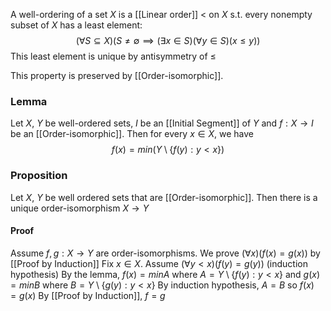 A well-ordering of a set $X$ is a [[Linear order]] $<$ on $X$ s.t. every nonempty subset of $X$ has a least element:
$$
(\forall S\subseteq X)(S\neq \emptyset \implies(\exists x\in S)(\forall y\in S)(x\leq y))
$$
This least element is unique by antisymmetry of $\leq$

This property is preserved by [[Order-isomorphic]].

### Lemma
Let $X$, $Y$ be well-ordered sets, $I$ be an [[Initial Segment]] of $Y$ and $f:X\to I$ be an [[Order-isomorphic]]. Then for every $x\in X$, we have 
$$
f(x)=min(Y\setminus \{ f(y):y<x \})
$$
### Proposition
Let $X$, $Y$ be well ordered sets that are [[Order-isomorphic]]. 
Then there is a unique order-isomorphism $X\to Y$
#### Proof
Assume $f,g:X\to Y$ are order-isomorphisms.
We prove $(\forall x)(f(x)=g(x))$ by [[Proof by Induction]]
Fix $x\in X$. 
Assume $(\forall y<x)(f(y)=g(y))$ (induction hypothesis)
By the lemma, $f(x)=minA$ where $A=Y\setminus\{ f(y):y<x \}$
and $g(x)=minB$ where $B=Y\setminus \{ g(y):y<x \}$
By induction hypothesis, $A=B$ so $f(x)=g(x)$
By [[Proof by Induction]], $f=g$